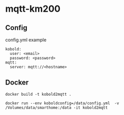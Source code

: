 # mqtt-km200

## Config

config.yml example

```
kobold:
  user: <email>
  password: <password>
mqtt:
  server: mqtt://<hostname>
```

## Docker

    docker build -t kobold2mqtt .

    docker run --env koboldconfig=/data/config.yml  -v /Volumes/data/smarthome:/data -it kobold2mqtt 
